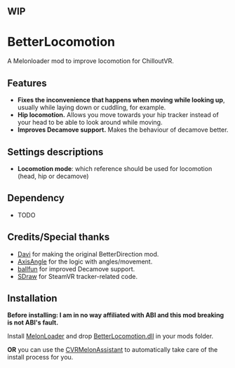 ## WIP

# BetterLocomotion

A Melonloader mod to improve locomotion for ChilloutVR.

## Features

- **Fixes the inconvenience that happens when moving while looking up**, usually while laying down or cuddling, for example.
- **Hip locomotion.** Allows you move towards your hip tracker instead of your head to be able to look around while moving.
- **Improves Decamove support.** Makes the behaviour of decamove better.

## Settings descriptions

- **Locomotion mode**: which reference should be used for locomotion (head, hip or decamove)

## Dependency

- TODO

## Credits/Special thanks

- [Davi](https://github.com/d-magit) for making the original BetterDirection mod.
- [AxisAngle](https://twitter.com/DonaldFReynolds) for the logic with angles/movement.
- [ballfun](https://github.com/ballfn) for improved Decamove support.
- [SDraw](https://github.com/sdraw) for SteamVR tracker-related code.

## Installation

**Before installing: I am in no way affiliated with ABI and this mod breaking is not ABI's fault.**

Install [MelonLoader](https://melonwiki.xyz/#/) and drop [BetterLocomotion.dll](https://github.com/Louka3000/BetterLocomotionCVR/releases/latest/download/BetterLocomotion.dll) in your mods folder.

**OR** you can use the [CVRMelonAssistant](https://github.com/knah/CVRMelonAssistant/releases/latest/download/CVRMelonAssistant.exe) to automatically take care of the install process for you.
